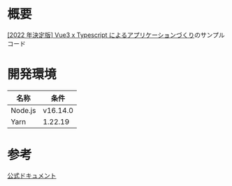 # 概要

[[2022 年決定版] Vue3 x Typescript によるアプリケーションづくり](https://www.udemy.com/course/vue3-typescript/)のサンプルコード

# 開発環境

| 名称    | 条件     |
| ------- | -------- |
| Node.js | v16.14.0 |
| Yarn    | 1.22.19  |

# 参考

[公式ドキュメント](https://ja.vuejs.org/)
